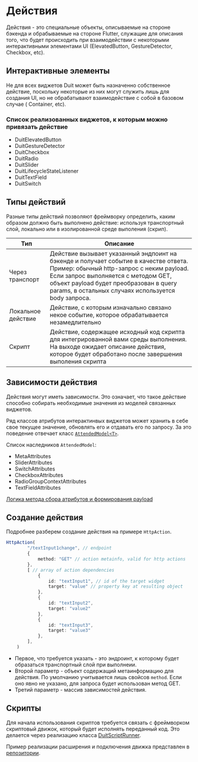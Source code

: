 # Действия

Действия - это специальные объекты, описываемые на стороне бэкенда и обрабываемые на стороне
Flutter, служащие для описания того, что будет происходить при взаимодействии с некоторыми
интерактивными элементами UI (ElevatedButton, GestureDetector, Checkbox, etc).

## Интерактивные элементы

Не для всех виджетов Duit может быть назначенно собственное действие, поскольку некоторые из них
могут служить лишь для создания UI, но не обрабатывают взаимодействие с собой в базовом случае (
Сontainer, etc).

### Список реализованных виджетов, к которым можно привязать действие

- DuitElevatedButton
- DuitGestureDetector
- DuitCheckbox
- DuitRadio
- DuitSlider
- DuitLifecycleStateListener
- DuitTextField
- DuitSwitch

## Типы действий

Разные типы действий позволяют фреймворку определить, каким образом должно быть выполнено действие:
используя транспортный слой, локально или в изолированной среде выполения (скрип).

| Тип                | Описание                                                                                                                                                                                                                                                                   |
|--------------------|----------------------------------------------------------------------------------------------------------------------------------------------------------------------------------------------------------------------------------------------------------------------------|
| Через транспорт    | Действие вызывает указанный эндпоинт на бэкенде и получает событие в качестве ответа. Пример: обычный http-запрос с неким payload. Если запрос выполняется с методом GET, объект payload будет преобразован в query params, в остальных случаях используется body запроса. |
| Локальное действие | Действие, с которым изначально связано некое событие, которое обрабатывается незамедлительно                                                                                                                                                                               |
| Скрипт             | Действие, содержащее исходный код скрипта для интегрированной вами среды выполнения. На выходе ожидает описание действия, которое будет обработано после завершения выполения скрипта                                                                                      |

## Зависимости действия

Действия могут иметь зависимости. Это означает, что такое действие способно собирать необходимые
значения из моделей связанных виджетов.

Ряд классов атрибутов интерактинвых виджетов может хранить в себе свое текущее значение, обновлять
его и отдавать его по запросу. За это поведение отвечает
класс [`AttendedModel<T>`](https://github.com/Duit-Foundation/flutter_duit/blob/main/lib/src/ui/models/attended_model.dart).

Список наследников `AttendedModel`:

- MetaAttributes
- SliderAttributes
- SwitchAttributes
- CheckboxAttributes
- RadioGroupContextAttributes
- TextFieldAttributes

[Логика метода сбора атрибутов и формирования payload](https://github.com/Duit-Foundation/flutter_duit/blob/c1d3cb326517ba155eb540727d5ad588fe5ae085/lib/src/duit_impl/driver.dart#L267)

## Создание действия

Подробнее разберем создание действия на примере `HttpAction`.

```typescript
HttpAction(
        "/textInput1change", // endpoint
        {
            method: "GET" // action metainfo, valid for http actions
        }, 
        [ // array of action dependencies
            {
                id: "textInput1", // id of the target widget
                target: "value" // property key at resulting object
            },
            {
                id: "textInput2", 
                target: "value2"
            },
            {
                id: "textInput3", 
                target: "value3"
            },
        ],
    )
```

- Первое, что требуется указать - это эндроинт, к которому будет образаться транспортный слой при
  выполнеии.
- Второй параметр - объект содержащий метаинформацию для действия. По умолчанию учитывается лишь
  свойсов `method`. Если оно явно не указано, для запроса будет использован метод GET.
- Третий параметр - массив зависимостей действия.

## Скрипты

Для начала использования скриптов требуется связать с фреймворком скриптовый движок, который будет
исполнять переданный код. Это делается через реализацию класса [DuitScriptRunner](https://github.com/Duit-Foundation/duit_kernel/blob/main/lib/src/misc/script_runner.dart).

Пример реализации расширения и подключения движка представлен в [репозитории](https://github.com/Duit-Foundation/duit_hetu_extension). 





